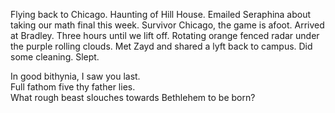 Flying back to Chicago. Haunting of Hill House. Emailed Seraphina about taking our math final this week. Survivor Chicago, the game is afoot. Arrived at Bradley. Three hours until we lift off. Rotating orange fenced radar under the purple rolling clouds. Met Zayd and shared a lyft back to campus. Did some cleaning. Slept.

In good bithynia, I saw you last.  
Full fathom five thy father lies.  
What rough beast slouches towards Bethlehem to be born?